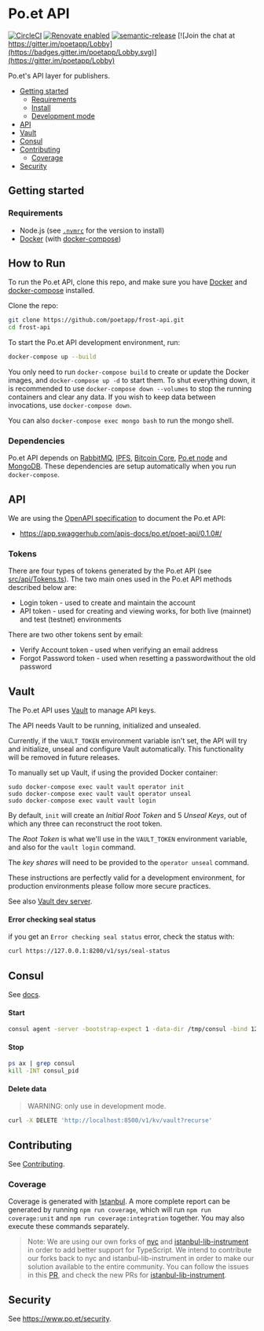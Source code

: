 # Po.et API

[![CircleCI](https://circleci.com/gh/poetapp/frost-api/tree/master.svg?style=shield&circle-token=4c0674e6ac8ca64c250d6f09bff344e48762c40b)](https://circleci.com/gh/poetapp/frost-api/tree/master)
[![Renovate enabled](https://img.shields.io/badge/renovate-enabled-brightgreen.svg)](https://renovatebot.com/)
[![semantic-release](https://img.shields.io/badge/%20%20%F0%9F%93%A6%F0%9F%9A%80-semantic--release-e10079.svg)](https://github.com/semantic-release/semantic-release)
[![Join the chat at https://gitter.im/poetapp/Lobby](https://badges.gitter.im/poetapp/Lobby.svg)](https://gitter.im/poetapp/Lobby)

Po.et's API layer for publishers.

- [Getting started](#getting-started)
    - [Requirements](#requirements)
    - [Install](#install)
    - [Development mode](#development-mode)
- [API](#api)
- [Vault](#vault)
- [Consul](#consul)
- [Contributing](#contributing)
    - [Coverage](#coverage)
- [Security](#security)

## Getting started

### Requirements

* Node.js (see [`.nvmrc`](./.nvmrc) for the version to install)
* [Docker](https://docs.docker.com/install/) (with [docker-compose](https://docs.docker.com/compose/install/))

## How to Run

To run the Po.et API, clone this repo, and make sure you have [Docker](https://docs.docker.com/install/) and [docker-compose](https://docs.docker.com/compose/install/) installed.

Clone the repo:

```bash
git clone https://github.com/poetapp/frost-api.git
cd frost-api
```

To start the Po.et API development environment, run:

```bash
docker-compose up --build
```

You only need to run `docker-compose build` to create or update the Docker images, and `docker-compose up -d` to start them. To shut everything down, it is recommended to use `docker-compose down --volumes`  to stop the running containers and clear any data. If you wish to keep data between invocations, use `docker-compose down`.

You can also `docker-compose exec mongo bash` to run the mongo shell.

### Dependencies

Po.et API depends on [RabbitMQ](http://www.rabbitmq.com/), [IPFS](https://ipfs.io/), [Bitcoin Core](https://github.com/bitcoin/bitcoin), [Po.et node](https://github.com/poetapp/node.git) and [MongoDB](https://github.com/mongodb/mongo).
These dependencies are setup automatically when you run `docker-compose`.

## API

We are using the [OpenAPI specification](https://github.com/OAI/OpenAPI-Specification/blob/master/versions/3.0.1.md) to document the Po.et API:
- https://app.swaggerhub.com/apis-docs/po.et/poet-api/0.1.0#/

### Tokens

There are four types of tokens generated by the Po.et API (see [src/api/Tokens.ts](./src/api/Tokens.ts)). The two main ones used in the Po.et API methods described below are:

- Login token - used to create and maintain the account
- API token - used for creating and viewing works, for both live (mainnet) and test (testnet) environments

There are two other tokens sent by email:

- Verify Account token - used when verifying an email address 
- Forgot Password token - used when resetting a passwordwithout the old password 

## Vault

The Po.et API uses [Vault](https://www.vaultproject.io/) to manage API keys.

The API needs Vault to be running, initialized and unsealed.

Currently, if the `VAULT_TOKEN` environment variable isn't set, the API will try and initialize, unseal and configure Vault automatically. This functionality will be removed in future releases.

To manually set up Vault, if using the provided Docker container:
```
sudo docker-compose exec vault vault operator init
sudo docker-compose exec vault vault operator unseal
sudo docker-compose exec vault vault login
```

By default, `init` will create an _Initial Root Token_ and 5 _Unseal Keys_, out of which any three can reconstruct the root token.

The _Root Token_ is what we'll use in the `VAULT_TOKEN` environment variable, and also for the `vault login` command.

The _key shares_ will need to be provided to the `operator unseal` command.

These instructions are perfectly valid for a development environment, for production environments please follow more secure practices.

See also [Vault dev server](https://www.vaultproject.io/intro/getting-started/dev-server.html).

#### Error checking seal status

if you get an `Error checking seal status` error, check the status with:

```bash
curl https://127.0.0.1:8200/v1/sys/seal-status
```

## Consul

See [docs](https://www.consul.io/docs/agent/basics.html).

#### Start

```bash
consul agent -server -bootstrap-expect 1 -data-dir /tmp/consul -bind 127.0.0.1
```

#### Stop

```bash
ps ax | grep consul
kill -INT consul_pid
```

#### Delete data

> WARNING: only use in development mode.

```bash
curl -X DELETE 'http://localhost:8500/v1/kv/vault?recurse'
```

## Contributing

See [Contributing](https://github.com/poetapp/documentation/blob/master/CONTRIBUTING.md).

### Coverage
Coverage is generated with [Istanbul](https://github.com/istanbuljs/nyc). A more complete report can be generated by running `npm run coverage`, which will run `npm run coverage:unit` and `npm run coverage:integration` together. You may also execute these commands separately.

> Note: We are using our own forks of [nyc](https://github.com/istanbuljs/nyc) and [istanbul-lib-instrument](https://github.com/istanbuljs/istanbuljs/tree/master/packages/istanbul-lib-instrument) in order to add better support for TypeScript. We intend to contribute our forks back to nyc and istanbul-lib-instrument in order to make our solution available to the entire community. You can follow the issues in this [PR](https://github.com/poetapp/node/pull/230), and check the new PRs for [istanbul-lib-instrument](https://github.com/istanbuljs/istanbuljs/pull/204).

## Security

See https://www.po.et/security.
